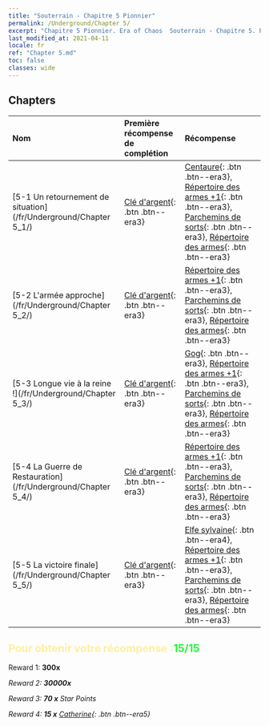 ```yaml
---
title: "Souterrain - Chapitre 5 Pionnier"
permalink: /Underground/Chapter 5/
excerpt: "Chapitre 5 Pionnier. Era of Chaos  Souterrain - Chapitre 5. Pionnier"
last_modified_at: 2021-04-11
locale: fr
ref: "Chapter 5.md"
toc: false
classes: wide
---
```


## Chapters

  | Nom |  Première récompense de complétion | Récompense |
  |:------------|:------------|:------------| 
  | [5-1 Un retournement de situation](/fr/Underground/Chapter 5_1/) | [Clé d'argent](/fr/Items/con_693/){: .btn .btn--era3} | [Centaure](/fr/Items/unt_199/){: .btn .btn--era3}, [Répertoire des armes +1](/fr/Items/mat_25/){: .btn .btn--era3}, [Parchemins de sorts](/fr/Items/con_694/){: .btn .btn--era3}, [Répertoire des armes](/fr/Items/mat_18/){: .btn .btn--era3} |
  | [5-2 L'armée approche](/fr/Underground/Chapter 5_2/) | [Clé d'argent](/fr/Items/con_693/){: .btn .btn--era3} | [Répertoire des armes +1](/fr/Items/mat_25/){: .btn .btn--era3}, [Parchemins de sorts](/fr/Items/con_694/){: .btn .btn--era3}, [Répertoire des armes](/fr/Items/mat_18/){: .btn .btn--era3} |
  | [5-3 Longue vie à la reine !](/fr/Underground/Chapter 5_3/) | [Clé d'argent](/fr/Items/con_693/){: .btn .btn--era3} | [Gog](/fr/Items/unt_227/){: .btn .btn--era3}, [Répertoire des armes +1](/fr/Items/mat_25/){: .btn .btn--era3}, [Parchemins de sorts](/fr/Items/con_694/){: .btn .btn--era3}, [Répertoire des armes](/fr/Items/mat_18/){: .btn .btn--era3} |
  | [5-4 La Guerre de Restauration](/fr/Underground/Chapter 5_4/) | [Clé d'argent](/fr/Items/con_693/){: .btn .btn--era3} | [Répertoire des armes +1](/fr/Items/mat_25/){: .btn .btn--era3}, [Parchemins de sorts](/fr/Items/con_694/){: .btn .btn--era3}, [Répertoire des armes](/fr/Items/mat_18/){: .btn .btn--era3} |
  | [5-5 La victoire finale](/fr/Underground/Chapter 5_5/) | [Clé d'argent](/fr/Items/con_693/){: .btn .btn--era3} | [Elfe sylvaine](/fr/Items/unt_201/){: .btn .btn--era4}, [Répertoire des armes +1](/fr/Items/mat_25/){: .btn .btn--era3}, [Parchemins de sorts](/fr/Items/con_694/){: .btn .btn--era3}, [Répertoire des armes](/fr/Items/mat_18/){: .btn .btn--era3} |


## <span style="color: #ffeea0">Pour obtenir votre récompense :</span><span style="color: #27f73a">15/15</span>

 Reward 1:  **300x** <i class="fas fa-gem"/>

 Reward 2:  **30000x** <i class="fas fa-coins"/>

 Reward 3: **70 x** Star Points

 Reward 4: **15 x** [Catherine](/fr/Items/her_361/){: .btn .btn--era5}

